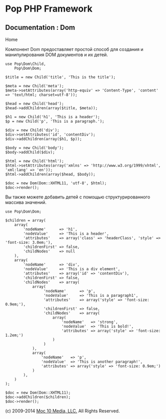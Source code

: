 Pop PHP Framework
=================

Documentation : Dom
-------------------

Home

Компонент Dom предоставляет простой способ для создания и
манипулирования DOM документов и их детей.

    use Pop\Dom\Child,
        Pop\Dom\Dom;

    $title = new Child('title', 'This is the title');

    $meta = new Child('meta');
    $meta->setAttributes(array('http-equiv' => 'Content-Type', 'content' => 'text/html; charset=utf-8'));

    $head = new Child('head');
    $head->addChildren(array($title, $meta));

    $h1 = new Child('h1', 'This is a header');
    $p = new Child('p', 'This is a paragraph.');

    $div = new Child('div');
    $div->setAttributes('id', 'contentDiv');
    $div->addChildren(array($h1, $p));

    $body = new Child('body');
    $body->addChild($div);

    $html = new Child('html');
    $html->setAttributes(array('xmlns' => 'http://www.w3.org/1999/xhtml', 'xml:lang' => 'en'));
    $html->addChildren(array($head, $body));

    $doc = new Dom(Dom::XHTML11, 'utf-8', $html);
    $doc->render();

Вы также можете добавить детей с помощью структурированного массива
значений.

    use Pop\Dom\Dom;

    $children = array(
        array(
            'nodeName'      => 'h1',
            'nodeValue'     => 'This is a header',
            'attributes'    => array('class' => 'headerClass', 'style' => 'font-size: 3.0em;'),
            'childrenFirst' => false,
            'childNodes'    => null
        ),
        array(
            'nodeName'      => 'div',
            'nodeValue'     => 'This is a div element',
            'attributes'    => array('id' => 'contentDiv'),
            'childrenFirst' => false,
            'childNodes'    => array(
                array(
                     'nodeName'      => 'p',
                     'nodeValue'     => 'This is a paragraph1',
                     'attributes'    => array('style' => 'font-size: 0.9em;'),
                     'childrenFirst' => false,
                     'childNodes'    => array(
                         array(
                             'nodeName'   => 'strong',
                             'nodeValue'  => 'This is bold!',
                             'attributes' => array('style' => 'font-size: 1.2em;')
                         )
                     )
                ),
                array(
                    'nodeName'   => 'p',
                    'nodeValue'  => 'This is another paragraph!',
                    'attributes' => array('style' => 'font-size: 0.9em;')
                )
            ),
        )
    );

    $doc = new Dom(Dom::XHTML11);
    $doc->addChildren($children);
    $doc->render();

\(c) 2009-2014 [Moc 10 Media, LLC.](http://www.moc10media.com) All
Rights Reserved.
